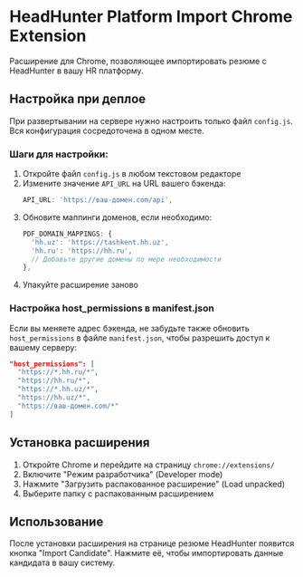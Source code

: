 # HeadHunter Platform Import Chrome Extension

Расширение для Chrome, позволяющее импортировать резюме с HeadHunter в вашу HR платформу.

## Настройка при деплое

При развертывании на сервере нужно настроить только файл `config.js`. Вся конфигурация сосредоточена в одном месте.

### Шаги для настройки:

1. Откройте файл `config.js` в любом текстовом редакторе
2. Измените значение `API_URL` на URL вашего бэкенда:
   ```javascript
   API_URL: 'https://ваш-домен.com/api',
   ```
3. Обновите маппинги доменов, если необходимо:
   ```javascript
   PDF_DOMAIN_MAPPINGS: {
     'hh.uz': 'https://tashkent.hh.uz',
     'hh.ru': 'https://hh.ru',
     // Добавьте другие домены по мере необходимости
   },
   ```
4. Упакуйте расширение заново

### Настройка host_permissions в manifest.json

Если вы меняете адрес бэкенда, не забудьте также обновить `host_permissions` в файле `manifest.json`, чтобы разрешить доступ к вашему серверу:

```json
"host_permissions": [
  "https://*.hh.ru/*",
  "https://hh.ru/*",
  "https://*.hh.uz/*",
  "https://hh.uz/*",
  "https://ваш-домен.com/*"
]
```

## Установка расширения

1. Откройте Chrome и перейдите на страницу `chrome://extensions/`
2. Включите "Режим разработчика" (Developer mode)
3. Нажмите "Загрузить распакованное расширение" (Load unpacked)
4. Выберите папку с распакованным расширением

## Использование

После установки расширения на странице резюме HeadHunter появится кнопка "Import Candidate". Нажмите её, чтобы импортировать данные кандидата в вашу систему. 
